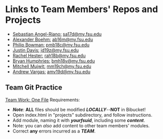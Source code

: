 # Links to Team Members' Repos and Projects

- [Sebastian Angel-Riano:](sa17d/README.md "Sebastian's repo") sa17d@my.fsu.edu
- [Alexander Boehm:](ab16m/README.md "Alexander's repo") ab16m@my.fsu.edu
- [Philip Bowman:](pmb18c/README.md "Philip's repo") pmb18c@my.fsu.edu
- [Justin Davis:](jd19z/README.md "Justin's repo") jd19z@my.fsu.edu
- [Rachel Hester:](rah18b/README.md "Rachel's repo") rah18b@my.fsu.edu
- [Bryan Humphries:](bmh18v/README.md "Bryan's repo") bmh18v@my.fsu.edu
- [Mitchell Mujwit:](mm19ch/README.md "Mitchell's repo") mm19ch@my.fsu.edu
- [Andrew Vargas:](amv19d/README.md "Andrew's repo") amv19d@my.fsu.edu

## Team Git Practice

[Team Work: One File](index.html "Team Git Practice") Requirements:  

- ***Note***: **ALL** files should be modified ***LOCALLY***--**NOT** in Bibucket!
- Open index.html in "projects" subdirectory, and follow instructions.
- Add module, naming it with ***yourfsuid***, including some ***content***.
- Note: you can *also* add content to other team members' modules.
- Correct **any** errors incurred as a ***TEAM***.
